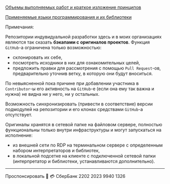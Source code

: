 [Объемы выполняемых работ и краткое изложение принципов](https://github.com/tsv19su254052/tsv19su254052/blob/main/Works.md)

[Применяемые языки программирования и их библиотеки](https://github.com/tsv19su254052/tsv19su254052/blob/main/Languages.md)

Примечания:

Репозитории индувидуальной разработки здесь и в моих организациях являются так сказать **бэкапами с оригиналов проектов**. Функция `GitHub`-а ограничена только возможностью:
 - склонировать их себе,
 - посмотреть исходники в них для ознакомительных целей,
 - предложить правки для рассмотрения с помощью `Pull Request`-ов, предварительно уточнив ветку, в которую они будут вноситься.

По невыясненной пока причине при добавлении участника в `Contributor`-ы его активность на `GitHub`-е (если она ему так важна и нужна) не видна ни у него, ни у остальных.

Возможность синхронизировать (привести в соответствие) версии подмодулей на репозитории и его клонах средствами `GitHub`-а отсутствует.

Оригиналы хранятся в сетевой папке на файловом сервере, полностью функциональны только внутри инфраструктуры и могут запускаться на исполнение:
 - из внешней сети по RDP на терминальном сервере с определенным набором интерпретаторов и библиотек,
 - в локальной подсетке на клиенте c подключенной сетевой папки (интерпретатор и библиотеки, устанавливаются дополнительно).

----
Проспонсировать :sparkling_heart: :credit_card: СберБанк 2202 2023 9940 1326
